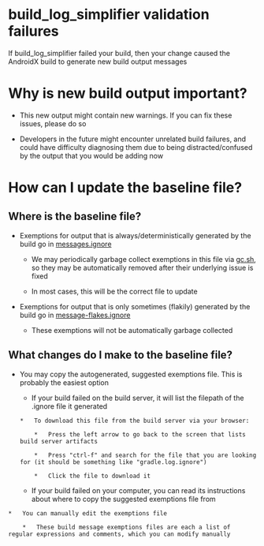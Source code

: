 # build_log_simplifier validation failures

If build_log_simplifier failed your build, then your change caused the AndroidX build to generate new build output messages

# Why is new build output important?

   *   This new output might contain new warnings. If you can fix these issues, please do so

   *   Developers in the future might encounter unrelated build failures, and could have difficulty diagnosing them due to being distracted/confused by the output that you would be adding now

# How can I update the baseline file?

##   Where is the baseline file?

   *   Exemptions for output that is always/deterministically generated by the build go in [messages.ignore](https://android.googlesource.com/platform/frameworks/support/+/androidx-main/development/build_log_simplifier/messages.ignore)

       *   We may periodically garbage collect exemptions in this file via [gc.sh](https://android.googlesource.com/platform/frameworks/support/+/androidx-main/development/build_log_simplifier/gc.sh), so they may be automatically removed after their underlying issue is fixed

       *   In most cases, this will be the correct file to update

   *   Exemptions for output that is only sometimes (flakily) generated by the build go in [message-flakes.ignore](https://android.googlesource.com/platform/frameworks/support/+/androidx-main/development/build_log_simplifier/message-flakes.ignore)

       *   These exemptions will not be automatically garbage collected

##   What changes do I make to the baseline file?

   *   You may copy the autogenerated, suggested exemptions file. This is probably the easiest option

       *    If your build failed on the build server, it will list the filepath of the .ignore file it generated

           *   To download this file from the build server via your browser:

               *   Press the left arrow to go back to the screen that lists build server artifacts

               *   Press "ctrl-f" and search for the file that you are looking for (it should be something like "gradle.log.ignore")

               *   Click the file to download it

        *    If your build failed on your computer, you can read its instructions about where to copy the suggested exemptions file from

    *   You can manually edit the exemptions file

        *   These build message exemptions files are each a list of regular expressions and comments, which you can modify manually
